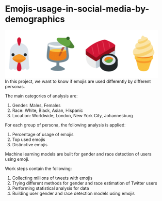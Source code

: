 # Emojis-usage-in-social-media-by-demographics
![emojis](https://github.com/stylianosnicoletti/Emojis-usage-in-social-media-by-demographics/blob/master/Screenshots/emojis.png?raw=true)
In this project, we want to know if emojis are used differently by different personas. 

The main categories of analysis are:
</br>
1) Gender: Males, Females
2) Race: White, Black, Asian, Hispanic
3) Location: Worldwide, London, New York City, Johannesburg

For each group of persona, the following analysis is applied:
</br>
1) Percentage of usage of emojis 
2) Top used emojis
3) Distinctive emojis

Machine learning models are built for gender and race detection of users using emoji. 

Work steps contain the following:

1) Collecting millions of tweets with emojis
2) Trying different methods for gender and race estimation of Twitter users
3) Performing statistical analysis for data
4) Building user gender and race detection models using emojis
